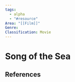 ```yaml
---
tags:
  - alpha
  - "#resource"
Area: "[[Film]]"
Genre:
Classification: Movie
---
```

# Song of the Sea



## References



